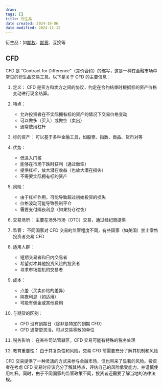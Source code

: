 ```yaml
---
draw:
tags: []
title: 衍生品
date created: 2024-10-06
date modified: 2024-11-12
---
```


衍生品：如[期权](期权.md)、[期货](期货.md)、互换等

## CFD

CFD 是 "Contract for Difference"（差价合约）的缩写，这是一种在金融市场中常见的衍生品交易工具。以下是关于 CFD 的主要信息：

1. 定义：
   CFD 是买方和卖方之间的协议，约定在合约结束时根据标的资产价格变动进行现金结算。

2. 特点：
   - 允许投资者在不实际拥有标的资产的情况下交易价格变动
   - 可以做多（买入）或做空（卖出）
   - 通常使用杠杆

3. 标的资产：
   可以基于多种金融工具，如股票、指数、商品、货币对等

4. 优势：
   - 低进入门槛
   - 能够在市场下跌时获利（通过做空）
   - 提供杠杆，放大潜在收益（也放大潜在损失）
   - 不需要实际拥有标的资产

5. 风险：
   - 由于杠杆作用，可能导致超过初始投资的损失
   - 价格波动可能导致强制平仓
   - 需要支付隔夜利息（如果持仓过夜）

6. 交易场所：
   主要在场外市场（OTC）交易，通过经纪商提供

7. 监管：
   不同国家对 CFD 交易的监管程度不同，有些国家（如美国）禁止零售投资者交易 CFD

8. 适用人群：
   - 短期交易者和日内交易者
   - 希望对冲其他投资风险的投资者
   - 寻求市场投机的交易者

9. 成本：
   - 点差（买卖价格的差异）
   - 隔夜利息（如适用）
   - 可能有佣金或其他费用

10. 与期货的区别：
    - CFD 没有到期日（除非是特定的到期 CFD）
    - CFD 通常更灵活，可以交易零散的单位

11. 税务影响：
    在某些司法管辖区，CFD 交易可能有特殊的税务处理

12. 教育重要性：
    由于其复杂性和风险，交易 CFD 前需要充分了解其机制和风险

CFD 交易提供了一种灵活的方式来参与金融市场，但也带来了显著的风险。投资者在考虑 CFD 交易时应该充分了解其特点，评估自己的风险承受能力，并谨慎使用杠杆。同时，由于不同国家的监管政策不同，投资者还需要了解当地的法律法规。
